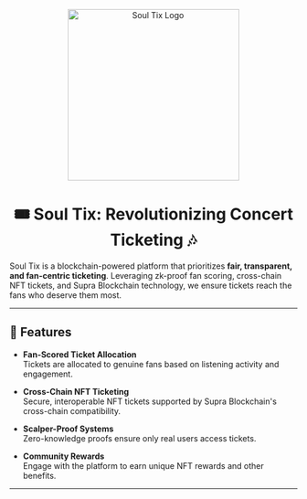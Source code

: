 <p align="center">
  <img src="https://cngupugurzdczieryupu.supabase.co/storage/v1/object/public/unfold24/Soul-tix-bg-removed.png" alt="Soul Tix Logo" width="300">
</p>
<div align="center">
<h1> 🎟️ Soul Tix: Revolutionizing Concert Ticketing 🎶
</div>

Soul Tix is a blockchain-powered platform that prioritizes **fair, transparent, and fan-centric ticketing**. Leveraging zk-proof fan scoring, cross-chain NFT tickets, and Supra Blockchain technology, we ensure tickets reach the fans who deserve them most.

---
## 🚀 Features

- **Fan-Scored Ticket Allocation**  
  Tickets are allocated to genuine fans based on listening activity and engagement.

- **Cross-Chain NFT Ticketing**  
  Secure, interoperable NFT tickets supported by Supra Blockchain's cross-chain compatibility.

- **Scalper-Proof Systems**  
  Zero-knowledge proofs ensure only real users access tickets.

- **Community Rewards**  
  Engage with the platform to earn unique NFT rewards and other benefits.

---
